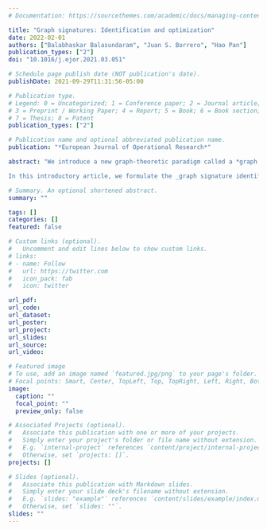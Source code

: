 ```yaml
---
# Documentation: https://sourcethemes.com/academic/docs/managing-content/

title: "Graph signatures: Identification and optimization"
date: 2022-02-01
authors: ["Balabhaskar Balasundaram", "Juan S. Borrero", "Hao Pan"]
publication_types: ["2"]
doi: "10.1016/j.ejor.2021.03.051"

# Schedule page publish date (NOT publication's date).
publishDate: 2021-09-29T11:31:56-05:00

# Publication type.
# Legend: 0 = Uncategorized; 1 = Conference paper; 2 = Journal article;
# 3 = Preprint / Working Paper; 4 = Report; 5 = Book; 6 = Book section;
# 7 = Thesis; 8 = Patent
publication_types: ["2"]

# Publication name and optional abbreviated publication name.
publication: "*European Journal of Operational Research*"

abstract: "We introduce a new graph-theoretic paradigm called a *graph signature* that describes persistent patterns in a sequence of graphs. This framework is motivated by the need to detect subgraphs of significance in  temporal networks, e.g.,  social and biological networks that  evolve over time. Because the subgraphs of interest may not all \"look alike\" in the snapshots of the temporal network, the framework  deems a subgraph to be  *persistent* if it satisfies one of several preselected properties  in each snapshot  of a consecutive  subsequence. The persistency requirement is parameterized by the  length of this subsequence. This discrete mathematical framework can be viewed more broadly  as a way to generalize classical graph properties and  invariants associated with a single graph to a sequence of graphs.

In this introductory article, we formulate the _graph signature identification problem_  as a mixed-integer program and propose an algorithmic framework based on dynamic programming. This methodology is applicable to any collection of mixed-integer representable graph properties. We also demonstrate how this framework can be tailored to exploit property-specific decomposition and scale reduction techniques through three different computational case-studies. Our experiments show that the dynamic programming algorithm solves this problem across most  instances  in our test bed to optimality. Moreover, for the instances in our test bed, the optimal signature sizes are comparable to those of their static counterparts, suggesting that our new framework can identify subgraphs of significance in complex dynamic networks."

# Summary. An optional shortened abstract.
summary: ""

tags: []
categories: []
featured: false

# Custom links (optional).
#   Uncomment and edit lines below to show custom links.
# links:
# - name: Follow
#   url: https://twitter.com
#   icon_pack: fab
#   icon: twitter

url_pdf:
url_code:
url_dataset:
url_poster:
url_project:
url_slides:
url_source:
url_video:

# Featured image
# To use, add an image named `featured.jpg/png` to your page's folder.
# Focal points: Smart, Center, TopLeft, Top, TopRight, Left, Right, BottomLeft, Bottom, BottomRight.
image:
  caption: ""
  focal_point: ""
  preview_only: false

# Associated Projects (optional).
#   Associate this publication with one or more of your projects.
#   Simply enter your project's folder or file name without extension.
#   E.g. `internal-project` references `content/project/internal-project/index.md`.
#   Otherwise, set `projects: []`.
projects: []

# Slides (optional).
#   Associate this publication with Markdown slides.
#   Simply enter your slide deck's filename without extension.
#   E.g. `slides: "example"` references `content/slides/example/index.md`.
#   Otherwise, set `slides: ""`.
slides: ""
---
```

